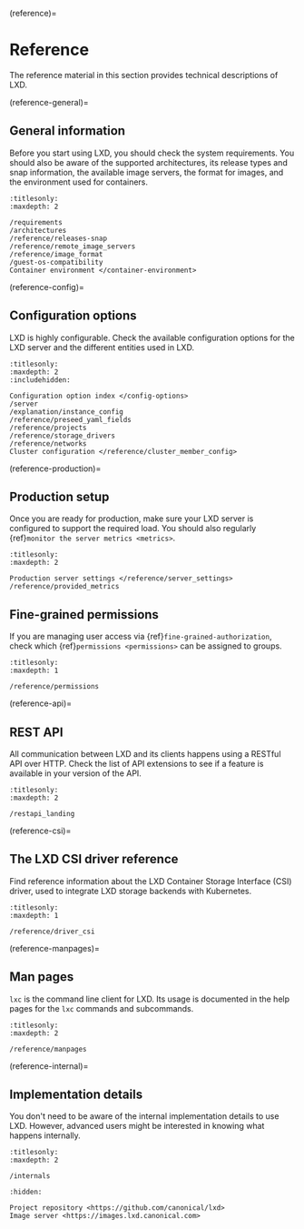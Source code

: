 (reference)=
# Reference

The reference material in this section provides technical descriptions of LXD.

(reference-general)=
## General information

Before you start using LXD, you should check the system requirements.
You should also be aware of the supported architectures, its release types and snap information, the available image servers, the format for images, and the environment used for containers.

```{toctree}
:titlesonly:
:maxdepth: 2

/requirements
/architectures
/reference/releases-snap
/reference/remote_image_servers
/reference/image_format
/guest-os-compatibility
Container environment </container-environment>
```

(reference-config)=
## Configuration options

LXD is highly configurable.
Check the available configuration options for the LXD server and the different entities used in LXD.

```{toctree}
:titlesonly:
:maxdepth: 2
:includehidden:

Configuration option index </config-options>
/server
/explanation/instance_config
/reference/preseed_yaml_fields
/reference/projects
/reference/storage_drivers
/reference/networks
Cluster configuration </reference/cluster_member_config>
```

(reference-production)=
## Production setup

Once you are ready for production, make sure your LXD server is configured to support the required load.
You should also regularly {ref}`monitor the server metrics <metrics>`.

```{toctree}
:titlesonly:
:maxdepth: 2

Production server settings </reference/server_settings>
/reference/provided_metrics
```

## Fine-grained permissions

If you are managing user access via {ref}`fine-grained-authorization`, check which {ref}`permissions <permissions>` can be assigned to groups.

```{toctree}
:titlesonly:
:maxdepth: 1

/reference/permissions
```

(reference-api)=
## REST API

All communication between LXD and its clients happens using a RESTful API over HTTP.
Check the list of API extensions to see if a feature is available in your version of the API.

```{toctree}
:titlesonly:
:maxdepth: 2

/restapi_landing
```

(reference-csi)=
## The LXD CSI driver reference

Find reference information about the LXD Container Storage Interface (CSI) driver, used to integrate LXD storage backends with Kubernetes.

```{toctree}
:titlesonly:
:maxdepth: 1

/reference/driver_csi
```

(reference-manpages)=
## Man pages

`lxc` is the command line client for LXD.
Its usage is documented in the help pages for the `lxc` commands and subcommands.

```{toctree}
:titlesonly:
:maxdepth: 2

/reference/manpages
```

(reference-internal)=
## Implementation details

You don't need to be aware of the internal implementation details to use LXD.
However, advanced users might be interested in knowing what happens internally.

```{toctree}
:titlesonly:
:maxdepth: 2

/internals
```

```{toctree}
:hidden:

Project repository <https://github.com/canonical/lxd>
Image server <https://images.lxd.canonical.com>
```
